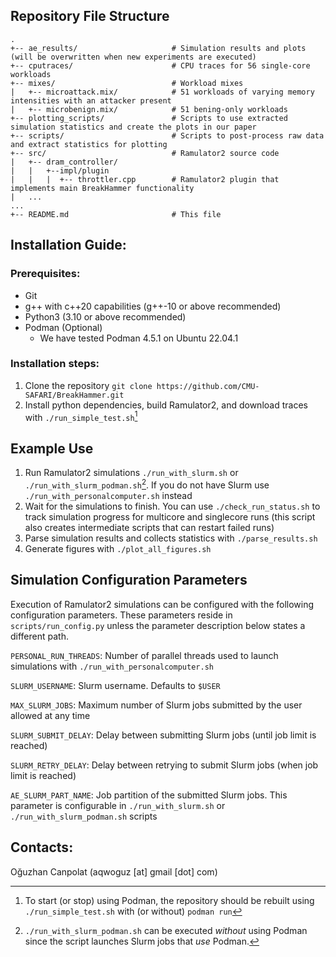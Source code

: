 ## Repository File Structure 

```
.
+-- ae_results/                     # Simulation results and plots (will be overwritten when new experiments are executed)
+-- cputraces/                      # CPU traces for 56 single-core workloads
+-- mixes/                          # Workload mixes
|   +-- microattack.mix/            # 51 workloads of varying memory intensities with an attacker present 
|   +-- microbenign.mix/            # 51 bening-only workloads
+-- plotting_scripts/               # Scripts to use extracted simulation statistics and create the plots in our paper
+-- scripts/                        # Scripts to post-process raw data and extract statistics for plotting
+-- src/                            # Ramulator2 source code
|   +-- dram_controller/
|   |   +--impl/plugin
|   |   |  +-- throttler.cpp        # Ramulator2 plugin that implements main BreakHammer functionality
|   ...
...
+-- README.md                       # This file
```

## Installation Guide:

### Prerequisites:
- Git
- g++ with c++20 capabilities (g++-10 or above recommended)
- Python3 (3.10 or above recommended)
- Podman (Optional)
  - We have tested Podman 4.5.1 on Ubuntu 22.04.1
 
### Installation steps:
1. Clone the repository `git clone https://github.com/CMU-SAFARI/BreakHammer.git`
2. Install python dependencies, build Ramulator2, and download traces with `./run_simple_test.sh`[^1]

[^1]: To start (or stop) using Podman, the repository should be rebuilt using `./run_simple_test.sh` with (or without) `podman run`

## Example Use
1. Run Ramulator2 simulations `./run_with_slurm.sh` or `./run_with_slurm_podman.sh`[^2]. If you do not have Slurm use `./run_with_personalcomputer.sh` instead
2. Wait for the simulations to finish. You can use `./check_run_status.sh` to track simulation progress for multicore and singlecore runs (this script also creates intermediate scripts that can restart failed runs)
3. Parse simulation results and collects statistics with `./parse_results.sh`
4. Generate figures with `./plot_all_figures.sh`

[^2]: `./run_with_slurm_podman.sh` can be executed *without* using Podman since the script launches Slurm jobs that *use* Podman.

## Simulation Configuration Parameters
Execution of Ramulator2 simulations can be configured with the following configuration parameters. These parameters reside in `scripts/run_config.py` unless the parameter description below states a different path.

`PERSONAL_RUN_THREADS`: Number of parallel threads used to launch simulations with `./run_with_personalcomputer.sh`

`SLURM_USERNAME`: Slurm username. Defaults to `$USER`

`MAX_SLURM_JOBS`: Maximum number of Slurm jobs submitted by the user allowed at any time

`SLURM_SUBMIT_DELAY`: Delay between submitting Slurm jobs (until job limit is reached)

`SLURM_RETRY_DELAY`: Delay between retrying to submit Slurm jobs (when job limit is reached)

`AE_SLURM_PART_NAME`: Job partition of the submitted Slurm jobs. This parameter is configurable in `./run_with_slurm.sh` or `./run_with_slurm_podman.sh` scripts

## Contacts:
Oğuzhan Canpolat (aqwoguz [at] gmail [dot] com)  
